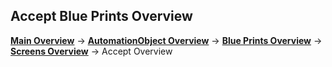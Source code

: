 Accept Blue Prints Overview
--------
__[Main Overview](../../../README.md)__ ->
__[AutomationObject Overview](../../README.md)__ ->
__[Blue Prints Overview](../README.md)__ ->
__[Screens Overview](README.md)__ ->
Accept Overview